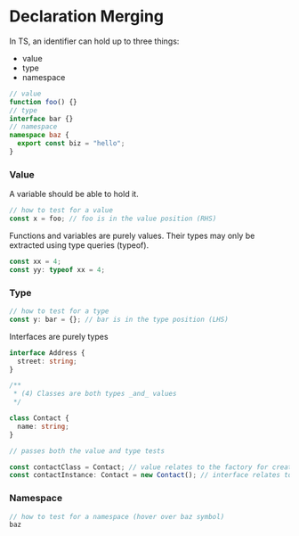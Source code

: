 # Declaration Merging

In TS, an identifier can hold up to three things:
- value
- type
- namespace

```typescript
// value
function foo() {}
// type
interface bar {}
// namespace
namespace baz {
  export const biz = "hello";
}
```

### Value

A variable should be able to hold it.

```typescript
// how to test for a value
const x = foo; // foo is in the value position (RHS)
```

Functions and variables are purely values. Their types may only be extracted using type queries (typeof).

```typescript
const xx = 4;
const yy: typeof xx = 4;
```

### Type

```typescript
// how to test for a type
const y: bar = {}; // bar is in the type position (LHS)
```

Interfaces are purely types

```typescript
interface Address {
  street: string;
}
```

```typescript
/**
 * (4) Classes are both types _and_ values
 */

class Contact {
  name: string;
}

// passes both the value and type tests

const contactClass = Contact; // value relates to the factory for creating instances
const contactInstance: Contact = new Contact(); // interface relates to instances
```

### Namespace

```typescript
// how to test for a namespace (hover over baz symbol)
baz
```
